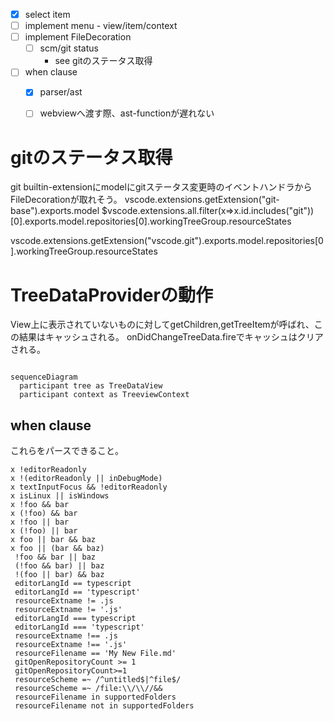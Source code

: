 - [x] select item
- [ ] implement menu - view/item/context
- [ ] implement FileDecoration
  - [ ] scm/git status
    - see gitのステータス取得
- [ ] when clause
  - [x] parser/ast
  - [ ] webviewへ渡す際、ast-functionが遅れない


# gitのステータス取得
git builtin-extensionにmodelにgitステータス変更時のイベントハンドラからFileDecorationが取れそう。
vscode.extensions.getExtension("git-base").exports.model
$vscode.extensions.all.filter(x=>x.id.includes("git"))[0].exports.model.repositories[0].workingTreeGroup.resourceStates

vscode.extensions.getExtension("vscode.git").exports.model.repositories[0].workingTreeGroup.resourceStates

# TreeDataProviderの動作 
View上に表示されていないものに対してgetChildren,getTreeItemが呼ばれ、この結果はキャッシュされる。
onDidChangeTreeData.fireでキャッシュはクリアされる。

```mermaid:

sequenceDiagram
  participant tree as TreeDataView
  participant context as TreeviewContext
```

## when clause
これらをパースできること。
```
x !editorReadonly
x !(editorReadonly || inDebugMode)
x textInputFocus && !editorReadonly
x isLinux || isWindows
x !foo && bar	
x (!foo) && bar
x !foo || bar	
x (!foo) || bar
x foo || bar && baz	
x foo || (bar && baz)
 !foo && bar || baz	
 (!foo && bar) || baz
 !(foo || bar) && baz
 editorLangId == typescript
 editorLangId == 'typescript'
 resourceExtname != .js
 resourceExtname != '.js'
 editorLangId === typescript
 editorLangId === 'typescript'
 resourceExtname !== .js
 resourceExtname !== '.js'
 resourceFilename == 'My New File.md'
 gitOpenRepositoryCount >= 1
 gitOpenRepositoryCount>=1
 resourceScheme =~ /^untitled$|^file$/
 resourceScheme =~ /file:\\/\\//&&
 resourceFilename in supportedFolders
 resourceFilename not in supportedFolders
```